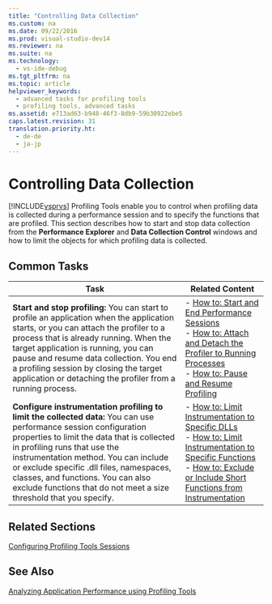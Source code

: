 ```yaml
---
title: "Controlling Data Collection"
ms.custom: na
ms.date: 09/22/2016
ms.prod: visual-studio-dev14
ms.reviewer: na
ms.suite: na
ms.technology: 
  - vs-ide-debug
ms.tgt_pltfrm: na
ms.topic: article
helpviewer_keywords: 
  - advanced tasks for profiling tools
  - profiling tools, advanced tasks
ms.assetid: e713ad63-b948-46f3-8db9-59b30922ebe5
caps.latest.revision: 31
translation.priority.ht: 
  - de-de
  - ja-jp
---
```

# Controlling Data Collection
[!INCLUDE[vsprvs](../vs140/includes/vsprvs_md.md)] Profiling Tools enable you to control when profiling data is collected during a performance session and to specify the functions that are profiled. This section describes how to start and stop data collection from the **Performance Explorer** and **Data Collection Control** windows and how to limit the objects for which profiling data is collected.  
  
## Common Tasks  
  
|Task|Related Content|  
|----------|---------------------|  
|**Start and stop profiling:** You can start to profile an application when the application starts, or you can attach the profiler to a process that is already running. When the target application is running, you can pause and resume data collection. You end a profiling session by closing the target application or detaching the profiler from a running process.|-   [How to: Start and End Performance Sessions](../vs140/how-to--start-and-end-performance-data-collection.md)<br />-   [How to: Attach and Detach the Profiler to Running Processes](../vs140/how-to--attach-and-detach-performance-tools-to-running-processes.md)<br />-   [How to: Pause and Resume Profiling](../vs140/how-to--pause-and-resume-performance-data-collection.md)|  
|**Configure instrumentation profiling to limit the collected data:** You can use performance session configuration properties to limit the data that is collected in profiling runs that use the instrumentation method. You can include or exclude specific .dll files, namespaces, classes, and functions. You can also exclude functions that do not meet a size threshold that you specify.|-   [How to: Limit Instrumentation to Specific DLLs](../vs140/how-to--limit-instrumentation-to-specific-dlls.md)<br />-   [How to: Limit Instrumentation to Specific Functions](../vs140/how-to--limit-instrumentation-to-specific-functions.md)<br />-   [How to: Exclude or Include Short Functions from Instrumentation](../vs140/how-to--exclude-or-include-short-functions-from-instrumentation.md)|  
  
## Related Sections  
 [Configuring Profiling Tools Sessions](../vs140/configuring-performance-sessions.md)  
  
## See Also  
 [Analyzing Application Performance using Profiling Tools](../vs140/performance-explorer.md)